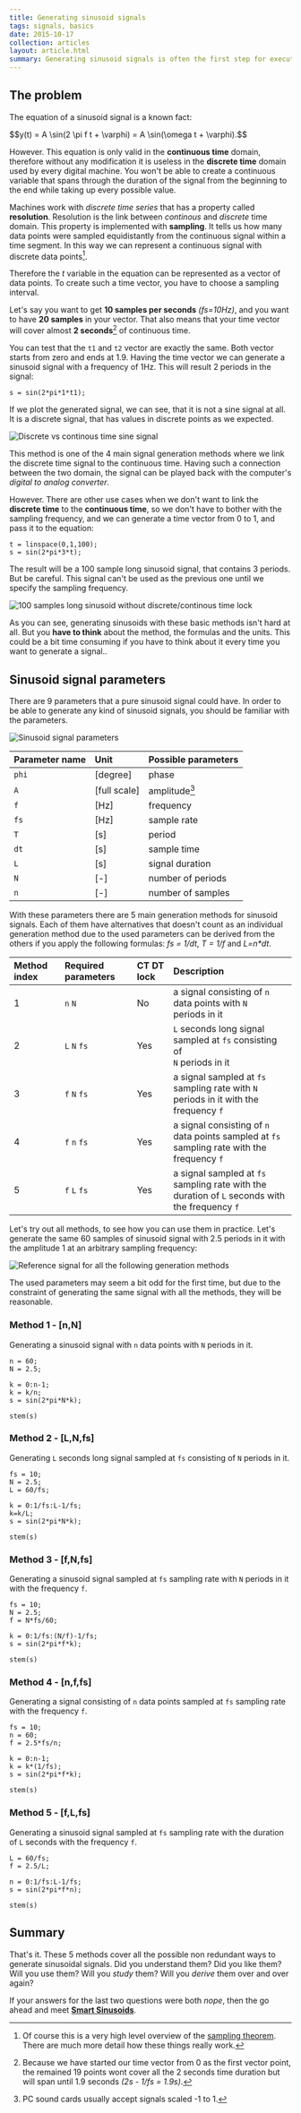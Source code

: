 ```yaml
---
title: Generating sinusoid signals
tags: signals, basics
date: 2015-10-17
collection: articles
layout: article.html
summary: Generating sinusoid signals is often the first step for executing a more complex computation. It should be a routine, but actually it isn't. Many people struggles with it.
---
```



## The problem

The equation of a sinusoid signal is a known fact:

<p class="equation">
  $$y(t) = A \sin(2 \pi f t + \varphi) = A \sin(\omega t + \varphi).$$
</p>

However. This equation is only valid in the __continuous time__ domain, therefore without any modification it is useless in the __discrete time__ domain used by every digital machine. You won't be able to create a continuous variable that spans through the duration of the signal from the beginning to the end while taking up every possible value.

Machines work with _discrete time series_ that has a property called __resolution__. Resolution is the link between _continous_ and _discrete_ time domain. This property is implemented with __sampling__. It tells us how many data points were sampled equidistantly from the continuous signal within a time segment. In this way we can represent a continuous signal with discrete data points[^1].

Therefore the _t_ variable in the equation can be represented as a vector of data points. To create such a time vector, you have to choose a sampling interval.

Let's say you want to get __10 samples per seconds__ _(fs=10Hz)_, and you want to have __20 samples__ in your vector. That also means that your time vector will cover almost __2 seconds__[^2] of continuous time.

You can test that the `t1` and `t2` vector are exactly the same. Both vector starts from zero and ends at 1.9. Having the time vector we can generate a sinusoid signal with a frequency of 1Hz. This will result 2 periods in the signal:

```
s = sin(2*pi*1*t1);
```

If we plot the generated signal, we can see, that it is not a sine signal at all. It is a discrete signal, that has values in discrete points as we expected.

<img src="/images/articles/smart-sinusoids/signal001.png" alt="Discrete vs continous time sine signal" />

This method is one of the 4 main signal generation methods where we link the discrete time signal to the continuous time. Having such a connection between the two domain, the signal can be played back with the computer's _digital to analog converter_.

However. There are other use cases when we don't want to link the __discrete time__ to the __continuous time__, so we don't have to bother with the sampling frequency, and we can generate a time vector from 0 to 1, and pass it to the equation:

```
t = linspace(0,1,100);
s = sin(2*pi*3*t);
```

The result will be a 100 sample long sinusoid signal, that contains 3 periods. But be careful. This signal can't be used as the previous one until we specify the sampling frequency.

<img src="/images/articles/smart-sinusoids/signal002.png" alt="100 samples long sinusoid without discrete/continous time lock" />

As you can see, generating sinusoids with these basic methods isn't hard at all. But you __have to think__ about the method, the formulas and the units. This could be a bit time consuming if you have to think about it every time you want to generate a signal..

## Sinusoid signal parameters

There are 9 parameters that a pure sinusoid signal could have. In order to be able to generate any kind of sinusoid signals, you should be familiar with the parameters.

<img src="/images/articles/smart-sinusoids/detailed.png" alt="Sinusoid signal parameters" />


| Parameter name | Unit | Possible parameters   |
|:--------------|:----|:---------------------|
| `phi`        | [degree]    | phase          |
| `A`          | [full scale] | amplitude[^3] |
| `f`          | [Hz]   | frequency           |
| `fs`         | [Hz]  | sample rate          |
| `T`          | [s]   | period               |
| `dt`         | [s]   | sample time          |
| `L`          | [s]   | signal duration      |
| `N`          | [-]   | number of periods    |
| `n`          | [-]   | number of samples    |

With these parameters there are 5 main generation methods for sinusoid signals. Each of them have alternatives that doesn't count as an individual generation method due to the used parameters can be derived from the others if you apply the following formulas: _fs = 1/dt_, _T = 1/f_ and _L=n*dt_.

| Method index | Required parameters | CT DT lock     | Description  |
|:-------------|:------------------|:--------------|:-------------|
| 1 | `n` `N`          | No  | a signal consisting of `n` data points with `N`<br> periods in it
| 2 | `L` `N` `fs`    | Yes | `L` seconds long signal sampled at `fs` consisting of <br>`N` periods in it
| 3 | `f` `N` `fs`    | Yes | a signal sampled at `fs` sampling rate with `N` <br>periods in it with the frequency `f`
| 4 | `f` `n` `fs`    | Yes | a signal consisting of `n` <br>data points sampled at `fs` sampling rate with the frequency `f`
| 5 | `f` `L` `fs`    | Yes | a signal sampled at `fs` sampling rate with the <br>duration of `L` seconds with the frequency `f`

Let's try out all methods, to see how you can use them in practice. Let's generate the same 60 samples of sinusoid signal with 2.5 periods in it with the amplitude 1 at an arbitrary sampling frequency:

<img src="/images/articles/smart-sinusoids/demo_signal.png" alt="Reference signal for all the following generation methods" />

The used parameters may seem a bit odd for the first time, but due to the constraint of generating the same signal with all the methods, they will be reasonable.

### Method 1 - [n,N]

Generating a sinusoid signal with `n` data points with `N` periods in it.

```
n = 60;
N = 2.5;

k = 0:n-1;
k = k/n;
s = sin(2*pi*N*k);

stem(s)
```


### Method 2 - [L,N,fs]

Generating `L` seconds long signal sampled at `fs` consisting of `N` periods in it.

```
fs = 10;
N = 2.5;
L = 60/fs;

k = 0:1/fs:L-1/fs;
k=k/L;
s = sin(2*pi*N*k);

stem(s)
```


### Method 3 - [f,N,fs]

Generating a sinusoid signal sampled at `fs` sampling rate with `N` periods in it with the frequency `f`.

```
fs = 10;
N = 2.5;
f = N*fs/60;

k = 0:1/fs:(N/f)-1/fs;
s = sin(2*pi*f*k);

stem(s)
```


### Method 4 - [n,f,fs]

Generating a signal consisting of `n` data points sampled at `fs` sampling rate with the frequency `f`.

```
fs = 10;
n = 60;
f = 2.5*fs/n;

k = 0:n-1;
k = k*(1/fs);
s = sin(2*pi*f*k);

stem(s)
```


### Method 5 - [f,L,fs]

Generating a sinusoid signal sampled at `fs` sampling rate with the duration of `L` seconds with the frequency `f`.

```
L = 60/fs;
f = 2.5/L;

n = 0:1/fs:L-1/fs;
s = sin(2*pi*f*n);

stem(s)
```


## Summary

That's it. These 5 methods cover all the possible non redundant ways to generate sinusoidal signals. Did you understand them? Did you like them? Will you use them? Will you _study_ them? Will you _derive_ them over and over again?

If your answers for the last two questions were both _nope_, then the go ahead and meet <b><a href="http://tiborsimon.io/projects/#TSPR0003">Smart Sinusoids</a></b>.

[^1]: Of course this is a very high level overview of the [sampling theorem](http://en.wikipedia.org/wiki/Nyquist-Shannon_sampling_theorem). There are much more detail how these things really work.

[^2]: Because we have started our time vector from 0 as the first vector point, the remained 19 points wont cover all the 2 seconds time duration but will span until 1.9 seconds _(2s - 1/fs = 1.9s)_.

[^3]: PC sound cards usually accept signals scaled -1 to 1.
